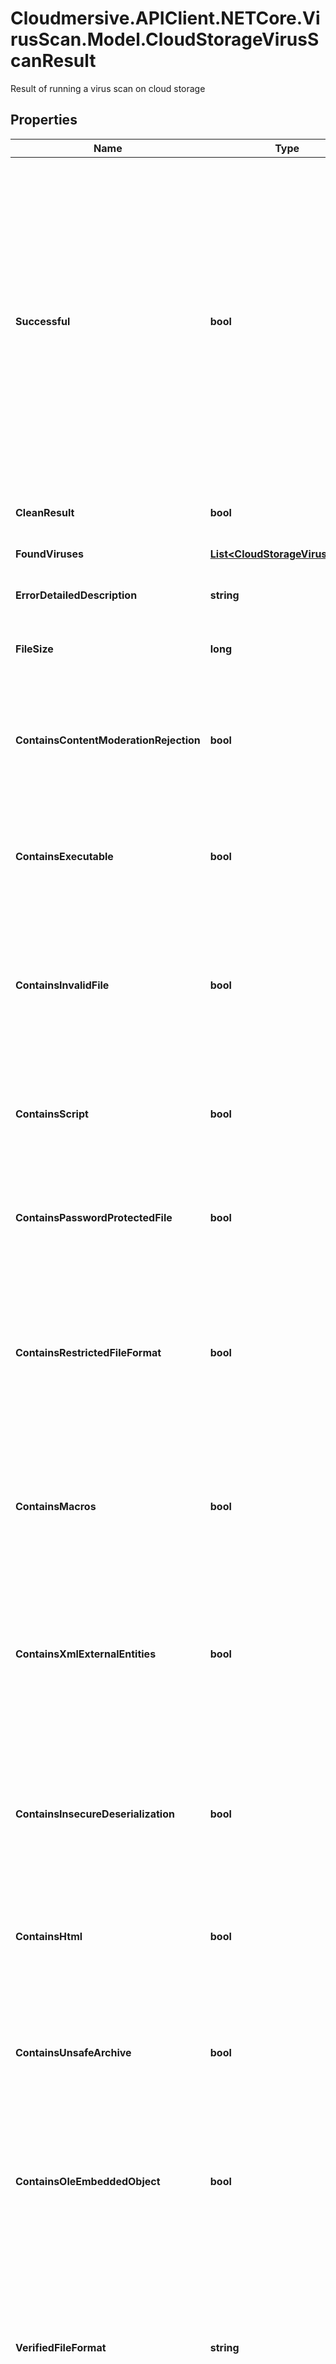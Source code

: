 # Cloudmersive.APIClient.NETCore.VirusScan.Model.CloudStorageVirusScanResult
Result of running a virus scan on cloud storage

## Properties

Name | Type | Description | Notes
------------ | ------------- | ------------- | -------------
**Successful** | **bool** | True if the operation of retrieving the file, and scanning it were successfully completed, false if the file could not be downloaded from cloud storage, or if the file could not be scanned.  Note that successful completion does not mean the file is clean; for the output of the virus scanning operation itself, use the CleanResult and FoundViruses parameters. | [optional] 
**CleanResult** | **bool** | True if the scan contained no viruses, false otherwise | [optional] 
**FoundViruses** | [**List&lt;CloudStorageVirusFound&gt;**](CloudStorageVirusFound.md) | Array of viruses found, if any | [optional] 
**ErrorDetailedDescription** | **string** | Detailed error message if the operation was not successful | [optional] 
**FileSize** | **long** | Size in bytes of the file that was retrieved and scanned | [optional] 
**ContainsContentModerationRejection** | **bool** | Set to true when using NSFW Content Moderation in the Cloudmersive Storage Protect product (disabled by default) | [optional] 
**ContainsExecutable** | **bool** | True if the scan contained an executable (application code), which can be a significant risk factor | [optional] 
**ContainsInvalidFile** | **bool** | True if the scan contained an invalid file (such as a PDF that is not a valid PDF, Word Document that is not a valid Word Document, etc.), which can be a significant risk factor | [optional] 
**ContainsScript** | **bool** | True if the scan contained a script (such as a PHP script, Python script, etc.) which can be a significant risk factor | [optional] 
**ContainsPasswordProtectedFile** | **bool** | True if the scan contained a password protected or encrypted file, which can be a significant risk factor | [optional] 
**ContainsRestrictedFileFormat** | **bool** | True if the uploaded file is of a type that is not allowed based on the optional restrictFileTypes parameter, false otherwise; if restrictFileTypes is not set, this will always be false | [optional] 
**ContainsMacros** | **bool** | True if the uploaded file contains embedded Macros of other embedded threats within the document, which can be a significant risk factor | [optional] 
**ContainsXmlExternalEntities** | **bool** | True if the uploaded file contains embedded XML External Entity threats of other embedded threats within the document, which can be a significant risk factor | [optional] 
**ContainsInsecureDeserialization** | **bool** | True if the uploaded file contains embedded Insecure Deserialization threats of other embedded threats within the document, which can be a significant risk factor | [optional] 
**ContainsHtml** | **bool** | True if the uploaded file contains HTML, which can be a significant risk factor | [optional] 
**ContainsUnsafeArchive** | **bool** | True if the uploaded file contains unsafe archive (e.g. zip) content, such as a Zip Bomb, or other configurations of a zip file that could lead to an unsafe extraction | [optional] 
**ContainsOleEmbeddedObject** | **bool** | True if the uploaded file contains an OLE embedded object, which can be a significant risk factor | [optional] 
**VerifiedFileFormat** | **string** | For file format verification-supported file formats, the contents-verified file format of the file.  Null indicates that the file format is not supported for contents verification.  If a Virus or Malware is found, this field will always be set to Null. | [optional] 

[[Back to Model list]](../README.md#documentation-for-models) [[Back to API list]](../README.md#documentation-for-api-endpoints) [[Back to README]](../README.md)

